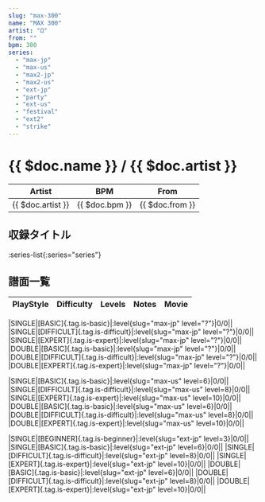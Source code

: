 ```yaml
---
slug: "max-300"
name: "MAX 300"
artist: "Ω"
from: ""
bpm: 300
series:
  - "max-jp"
  - "max-us"
  - "max2-jp"
  - "max2-us"
  - "ext-jp"
  - "party"
  - "ext-us"
  - "festival"
  - "ext2"
  - "strike"
---
```


# {{ $doc.name }} / {{ $doc.artist }}

|Artist|BPM|From|
|------|---|----|
|{{ $doc.artist }}|{{ $doc.bpm }}|{{ $doc.from }}|

## 収録タイトル

:series-list{:series="series"}

## 譜面一覧

|PlayStyle|Difficulty|Levels|Notes|Movie|
|---------|----------|------|-----|-----|
<!-- max-jp -->
|SINGLE|[BASIC]{.tag.is-basic}|:level{slug="max-jp" level="?"}|0/0||
|SINGLE|[DIFFICULT]{.tag.is-difficult}|:level{slug="max-jp" level="?"}|0/0||
|SINGLE|[EXPERT]{.tag.is-expert}|:level{slug="max-jp" level="?"}|0/0||
|DOUBLE|[BASIC]{.tag.is-basic}|:level{slug="max-jp" level="?"}|0/0||
|DOUBLE|[DIFFICULT]{.tag.is-difficult}|:level{slug="max-jp" level="?"}|0/0||
|DOUBLE|[EXPERT]{.tag.is-expert}|:level{slug="max-jp" level="?"}|0/0||
<!-- max-us -->
|SINGLE|[BASIC]{.tag.is-basic}|:level{slug="max-us" level=6}|0/0||
|SINGLE|[DIFFICULT]{.tag.is-difficult}|:level{slug="max-us" level=8}|0/0||
|SINGLE|[EXPERT]{.tag.is-expert}|:level{slug="max-us" level=10}|0/0||
|DOUBLE|[BASIC]{.tag.is-basic}|:level{slug="max-us" level=6}|0/0||
|DOUBLE|[DIFFICULT]{.tag.is-difficult}|:level{slug="max-us" level=8}|0/0||
|DOUBLE|[EXPERT]{.tag.is-expert}|:level{slug="max-us" level=10}|0/0||
<!-- ext-jp -->
|SINGLE|[BEGINNER]{.tag.is-beginner}|:level{slug="ext-jp" level=3}|0/0||
|SINGLE|[BASIC]{.tag.is-basic}|:level{slug="ext-jp" level=6}|0/0||
|SINGLE|[DIFFICULT]{.tag.is-difficult}|:level{slug="ext-jp" level=8}|0/0||
|SINGLE|[EXPERT]{.tag.is-expert}|:level{slug="ext-jp" level=10}|0/0||
|DOUBLE|[BASIC]{.tag.is-basic}|:level{slug="ext-jp" level=6}|0/0||
|DOUBLE|[DIFFICULT]{.tag.is-difficult}|:level{slug="ext-jp" level=8}|0/0||
|DOUBLE|[EXPERT]{.tag.is-expert}|:level{slug="ext-jp" level=10}|0/0||
